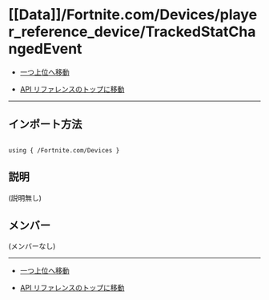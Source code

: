 # [[Data]]/Fortnite.com/Devices/player_reference_device/TrackedStatChangedEvent

- [一つ上位へ移動](../main.md)

- [API リファレンスのトップに移動](/main.md)

---

## インポート方法

```verse

using { /Fortnite.com/Devices }

```

## 説明

(説明無し)

## メンバー

(メンバーなし)

---

- [一つ上位へ移動](../main.md)

- [API リファレンスのトップに移動](/main.md)
